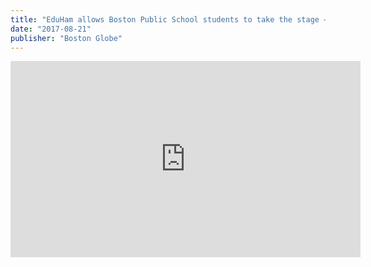 ```yaml
---
title: "EduHam allows Boston Public School students to take the stage — and see \"Hamilton\" for just $10."
date: "2017-08-21"
publisher: "Boston Globe"
---
```


<iframe src="https://www.facebook.com/plugins/video.php?href=https%3A%2F%2Fwww.facebook.com%2Fglobe%2Fvideos%2F318954368916752%2F&width=560&show_text=false&height=314&appId" width="560" height="314" style="border:none;overflow:hidden" scrolling="no" frameborder="0" allowTransparency="true" allow="encrypted-media" allowFullScreen="true" title="EduHam allows Boston Public School students to take the stage"></iframe>